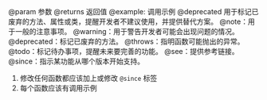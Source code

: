 @param 参数
@returns 返回值
@example: 调用示例
@deprecated 用于标记已废弃的方法、属性或类，提醒开发者不建议使用，并提供替代方案。
@note：用于一般的注意事项。
@warning：用于警告开发者可能会出现问题的情况。
@deprecated：标记已废弃的方法。
@throws：指明函数可能抛出的异常。
@todo：标记待办事项，提醒未来要完善的功能。
@see：提供参考链接。
@since：指示某功能从哪个版本开始支持。

1. 修改任何函数都应该加上或修改 `@since` 标签
2. 每个函数应该有调用示例
